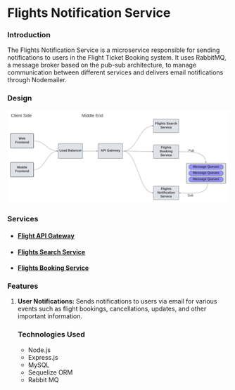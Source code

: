 # Flights Notification Service

<h3>Introduction</h3>
<p>
    The Flights Notification Service is a microservice responsible for sending notifications to users in the Flight Ticket Booking system. It uses RabbitMQ, a message broker based on the pub-sub architecture, to manage communication between different services and delivers email notifications through Nodemailer.
</p>


<h3>Design</h3>
<img src="/src/design.png" alt="project design"/>

<h3>Services</h3>
<ul>
<li>
<h4>
<a href="https://github.com/SanyamGoyal401/Flights-API-Gateway" target="_blank">Flight API Gateway</a></h4>
</li>
<li>
<h4>
<a href="https://github.com/SanyamGoyal401/Flights-Service" target="_blank">Flights Search Service</a></h4>
</li>
<li>
<h4>
<a href="https://github.com/SanyamGoyal401/Flights-Booking-Service" target="_blank">Flights Booking Service</a></h4>
</li>
</ul>

<h3>Features</h3>
<p>
<ol>
<li><p><b>User Notifications:</b> Sends notifications to users via email for various events such as flight bookings, cancellations, updates, and other important information.</p></li>
</p>

<h3>Technologies Used</h3>
<ul>
<li>Node.js</li>
<li>Express.js</li>
<li>MySQL</li>
<li>Sequelize ORM</li>
<li>Rabbit MQ</li>
</ul>

